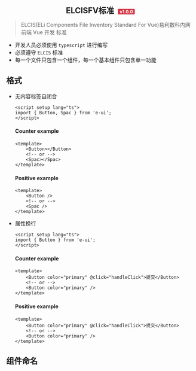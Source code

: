 <!--
 * @Autor        : Pat
 * @Description  :
 * @Email        : gouqingping@yahoo.com
 * @Date         : 2020-07-31 15:23:05
 * @LastEditors  : Pat
 * @LastEditTime : 2022-02-25 16:11:16
-->
<div align="center">
	<h2 style="margin:0;padding:0">ELCISFV标准
	<span style="margin-left:5px;height:60px;border-radius: 0 2px 2px 0;background-color: #d43544;color:white;padding:0 5px;font-size:12px;">v1.0.0</span></h2>
</div>

> ELCIS(ELi Components File Inventory Standard For Vue)易利数科内网前端 Vue 开发
> 标准

-   开发人员必须使用 `typescript` 进行编写
-   必须遵守 `ELCIS` 标准
-   每一个文件只包含一个组件，每一个基本组件只包含单一功能

## 格式

-   无内容标签自闭合
    ```vue
    <script setup lang="ts">
    import { Button, Spac } from 'e-ui';
    </script>
    ```
    #### Counter example
    ```vue
    <template>
    	<Button></Button>
    	<!-- or -->
    	<Spac></Spac>
    </template>
    ```
    #### Positive example
    ```vue
    <template>
    	<Button />
    	<!-- or -->
    	<Spac />
    </template>
    ```
-   属性换行
    ```vue
    <script setup lang="ts">
    import { Button } from 'e-ui';
    </script>
    ```
    #### Counter example
    ```vue
    <template>
    	<Button color="primary" @click="handleClick">提交</Button>
    	<!-- or -->
    	<Button color="primary" />
    </template>
    ```
    #### Positive example
    ```vue
    <template>
    	<Button color="primary" @click="handleClick">提交</Button>
    	<!-- or -->
    	<Button color="primary" />
    </template>
    ```

## 组件命名
